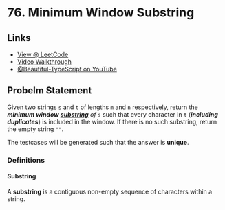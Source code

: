# 76. Minimum Window Substring

## Links

* [View @ LeetCode](https://leetcode.com/problems/minimum-window-substring/)
* [Video Walkthrough](https://youtu.be/6mIM9LXOBNE)
* [@Beautiful-TypeScript on YouTube](https://www.youtube.com/@BeautifulTypeScript)

## Probelm Statement

Given two strings `s` and `t` of lengths `m` and `n` respectively, return the ***minimum window [substring](#substring)** of* `s` such that every character in `t` (***including duplicates***) is included in the window. If there is no such substring, return the empty string `""`.

The testcases will be generated such that the answer is **unique**.

### Definitions

#### Substring

A **substring** is a contiguous non-empty sequence of characters within a string.
